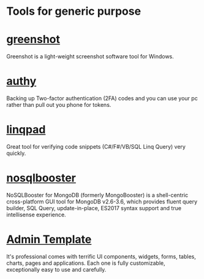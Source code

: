 # Tools for generic purpose

# [greenshot](http://getgreenshot.org/)
Greenshot is a light-weight screenshot software tool for Windows.

# [authy](https://authy.com/)
Backing up Two-factor authentication (2FA) codes and you can use your pc rather than pull out you phone for tokens.

# [linqpad](https://www.linqpad.net/)
Great tool for verifying code snippets (C#/F#/VB/SQL Linq Query) very quickly.

# [nosqlbooster](https://nosqlbooster.com/)
NoSQLBooster for MongoDB (formerly MongoBooster) is a shell-centric cross-platform GUI tool for MongoDB v2.6-3.6, which provides fluent query builder, SQL Query, update-in-place, ES2017 syntax support and true intellisense experience.

# [Admin Template](https://getbootstrapadmin.com/remark/)
It's professional comes with terrific UI components, widgets, forms, tables, charts, pages and applications. Each one is fully customizable, exceptionally easy to use and carefully.